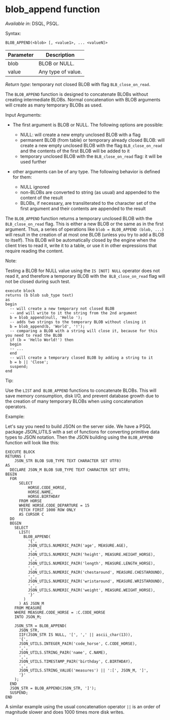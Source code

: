 blob_append function
===================


*Available in*: DSQL, PSQL.

Syntax:

`BLOB_APPEND(<blob> [, <value1>, ... <valueN]>`


| Parameter | Description           |
|-----------|-----------------------|
| blob      | BLOB or NULL.         |
| value     | Any type of value.    |



*Return type*: temporary not closed BLOB with flag
`BLB_close_on_read`.

The `BLOB_APPEND` function is designed to concatenate BLOBs without creating intermediate BLOBs.
Normal concatenation with BLOB arguments will create as many temporary BLOBs as used.

Input Arguments:

-   The first argument is BLOB or NULL. The following options are possible:

    - NULL: will create a new empty unclosed BLOB with a flag
    - permanent BLOB (from table) or temporary already closed BLOB:
      will create a new empty unclosed BLOB with the flag `BLB_close_on_read` and the contents of the first BLOB will be added to it
    - temporary unclosed BLOB with the `BLB_close_on_read` flag: it will be used further
- other arguments can be of any type. The following behavior is defined for them:
    - NULL ignored
    - non-BLOBs are converted to string (as usual) and appended to the content of the result
    - BLOBs, if necessary, are transliterated to the character set of the first argument and their contents are appended to the result

The `BLOB_APPEND` function returns a temporary unclosed BLOB with the` BLB_close_on_read` flag.
This is either a new BLOB or the same as in the first argument. Thus, a series of operations like `blob = BLOB_APPEND (blob, ...)` will result in the creation of at most one BLOB
(unless you try to add a BLOB to itself).
This BLOB will be automatically closed by the engine when the client tries to read it, write it to a table, or use it in other expressions that require reading the content.

Note:

Testing a BLOB for NULL value using the `IS [NOT] NULL` operator does not read it, and therefore a temporary BLOB with the` BLB_close_on_read` flag will not be closed during such test.

```
execute block
returns (b blob sub_type text)
as
begin
  -- will create a new temporary not closed BLOB 
  -- and will write to it the string from the 2nd argument
  b = blob_append(null, 'Hello ');
  -- adds two strings to the temporary BLOB without closing it 
  b = blob_append(b, 'World', '!');
  -- comparing a BLOB with a string will close it, because for this you need to read the BLOB
  if (b = 'Hello World!') then
  begin
  -- ...
  end
  -- will create a temporary closed BLOB by adding a string to it
  b = b || 'Close';
  suspend;
end
```

Tip:

Use the `LIST` and` BLOB_APPEND` functions to concatenate BLOBs. This will save memory consumption, disk I/O,
and prevent database growth due to the creation of many temporary BLOBs when using concatenation operators.

Example:

Let's say you need to build JSON on the server side. We have a PSQL package JSON_UTILS with a set of functions for converting primitive data types to JSON notation.
Then the JSON building using the `BLOB_APPEND` function will look like this:

```
EXECUTE BLOCK
RETURNS (
    JSON_STR BLOB SUB_TYPE TEXT CHARACTER SET UTF8)
AS
  DECLARE JSON_M BLOB SUB_TYPE TEXT CHARACTER SET UTF8;
BEGIN
  FOR
      SELECT
          HORSE.CODE_HORSE,
          HORSE.NAME,
          HORSE.BIRTHDAY
      FROM HORSE
      WHERE HORSE.CODE_DEPARTURE = 15
      FETCH FIRST 1000 ROW ONLY
      AS CURSOR C
  DO
  BEGIN
    SELECT
      LIST(
        BLOB_APPEND(
          '{',
          JSON_UTILS.NUMERIC_PAIR('age', MEASURE.AGE),
          ',',
          JSON_UTILS.NUMERIC_PAIR('height', MEASURE.HEIGHT_HORSE),
          ',',
          JSON_UTILS.NUMERIC_PAIR('length', MEASURE.LENGTH_HORSE),
          ',',
          JSON_UTILS.NUMERIC_PAIR('chestaround', MEASURE.CHESTAROUND),
          ',',
          JSON_UTILS.NUMERIC_PAIR('wristaround', MEASURE.WRISTAROUND),
          ',',
          JSON_UTILS.NUMERIC_PAIR('weight', MEASURE.WEIGHT_HORSE),
          '}'
        )
      ) AS JSON_M
    FROM MEASURE
    WHERE MEASURE.CODE_HORSE = :C.CODE_HORSE
    INTO JSON_M;

    JSON_STR = BLOB_APPEND(
      JSON_STR,
      IIF(JSON_STR IS NULL, '[', ',' || ascii_char(13)),
      '{',
      JSON_UTILS.INTEGER_PAIR('code_horse', C.CODE_HORSE),
      ',',
      JSON_UTILS.STRING_PAIR('name', C.NAME),
      ',',
      JSON_UTILS.TIMESTAMP_PAIR('birthday', C.BIRTHDAY),
      ',',
      JSON_UTILS.STRING_VALUE('measures') || ':[', JSON_M, ']',
      '}'
    );
  END
  JSON_STR = BLOB_APPEND(JSON_STR, ']');
  SUSPEND;
END
```

A similar example using the usual concatenation operator `||` is an order of magnitude slower and does 1000 times more disk writes.
